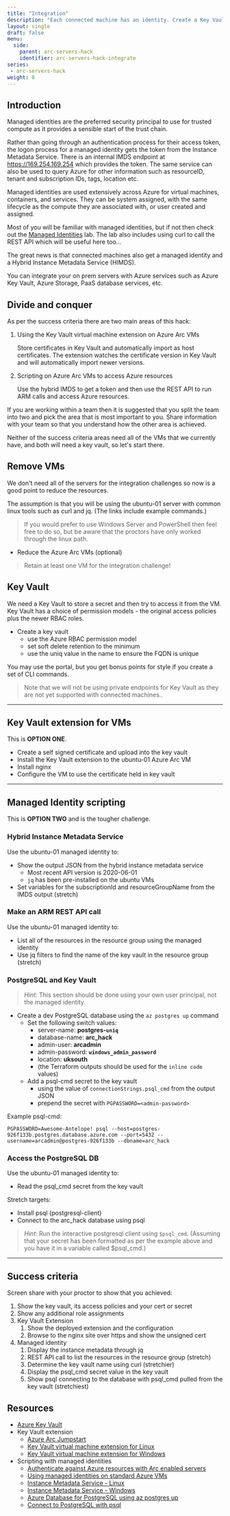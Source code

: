 ```yaml
---
title: "Integration"
description: "Each connected machine has an identity. Create a Key Vault and add a secret. Configure the Run the commands to pull the secret from the Key Vault from your on prem VM. "
layout: single
draft: false
menu:
  side:
    parent: arc-servers-hack
    identifier: arc-servers-hack-integrate
series:
 - arc-servers-hack
weight: 8
---
```


## Introduction

Managed identities are the preferred security principal to use for trusted compute as it provides a sensible start of the trust chain.

Rather than going through an authentication process for their access token, the logon process for a managed identity gets the token from the Instance Metadata Service. There is an internal IMDS endpoint at <https://169.254.169.254> which provides the token. The same service can also be used to query Azure for other information such as resourceID, tenant and subscription IDs, tags, location etc.

Managed identities are used extensively across Azure for virtual machines, containers, and services. They can be system assigned, with the same lifecycle as the compute they are associated with, or user created and assigned.

Most of you will be familiar with managed identities, but if not then check out the [Managed Identities](/vm/identity) lab. The lab also includes using curl to call the REST API which will be useful here too...

The great news is that connected machines also get a managed identity and a Hybrid Instance Metadata Service (HIMDS).

You can integrate your on prem servers with Azure services such as Azure Key Vault, Azure Storage, PaaS database services, etc.

## Divide and conquer

As per the success criteria there are two main areas of this hack:

1. Using the Key Vault virtual machine extension on Azure Arc VMs

    Store certificates in Key Vault and automatically import as host certificates. The extension watches the certificate version in Key Vault and will automatically import newer versions.

1. Scripting on Azure Arc VMs to access Azure resources

    Use the hybrid IMDS to get a token and then use the REST API to run ARM calls and access Azure resources.

If you are working within a team then it is suggested that you split the team into two and pick the area that is most important to you. Share information with your team so that you understand how the other area is achieved.

Neither of the success criteria areas need all of the VMs that we currently have, and both will need a key vault, so let's start there.

## Remove VMs

We don't need all of the servers for the integration challenges so now is a good point to reduce the resources.

The assumption is that you will be using the ubuntu-01 server with common linux tools such as curl and jq. (The links include example commands.)

> If you would prefer to use Windows Server and PowerShell then feel free to do so, but be aware that the proctors have only worked through the linux path.

* Reduce the Azure Arc VMs (optional)

> Retain at least one VM for the integration challenge!

## Key Vault

We need a Key Vault to store a secret and then try to access it from the VM. Key Vault has a choice of permission models - the original access policies plus the newer RBAC roles.

* Create a key vault
  * use the Azure RBAC permission model
  * set soft delete retention to the minimum
  * use the uniq value in the name to ensure the FQDN is unique

You may use the portal, but you get bonus points for style if you create a set of CLI commands.

> Note that we will not be using private endpoints for Key Vault as they are not yet supported with connected machines..

----------

## Key Vault extension for VMs

This is **OPTION ONE**.

* Create a self signed certificate and upload into the key vault
* Install the Key Vault extension to the ubuntu-01 Azure Arc VM
* Install nginx
* Configure the VM to use the certificate held in key vault

----------

## Managed Identity scripting

This is **OPTION TWO** and is the tougher challenge.

### Hybrid Instance Metadata Service

Use the ubuntu-01 managed identity to:

* Show the output JSON from the hybrid instance metadata service
  * Most recent API version is 2020-06-01
  * `jq` has been pre-installed on the ubuntu VMs
* Set variables for the subscriptionId and resourceGroupName from the IMDS output (stretch)

### Make an ARM REST API call

Use the ubuntu-01 managed identity to:

* List all of the resources in the resource group using the managed identity
* Use jq filters to find the name of the key vault in the resource group (stretch)

### PostgreSQL and Key Vault

> _Hint_: This section should be done using your own user principal, not the managed identity.

* Create a dev PostgreSQL database using the `az postgres up` command
  * Set the following switch values:
    * server-name: **postgres-`uniq`**
    * database-name: **arc_hack**
    * admin-user: **arcadmin**
    * admin-password: **`windows_admin_password`**
    * location: **uksouth**
    * (the Terraform outputs should be used for the `inline code` values)
  * Add a psql-cmd secret to the key vault
    * using the value of `connectionStrings.psql_cmd` from the output JSON
    * prepend the secret with `PGPASSWORD=<admin-password> `

Example psql-cmd:

```text
PGPASSWORD=Awesome-Antelope! psql --host=postgres-926f133b.postgres.database.azure.com --port=5432 --username=arcadmin@postgres-926f133b --dbname=arc_hack
```

### Access the PostgreSQL DB

Use the ubuntu-01 managed identity to:

* Read the psql_cmd secret from the key vault

Stretch targets:

* Install psql (postgresql-client)
* Connect to the arc_hack database using psql

> _Hint_: Run the interactive postgresql client using `$psql_cmd`. (Assuming that your secret has been formatted as per the example above and you have it in a variable called $psql_cmd.)

----------

## Success criteria

Screen share with your proctor to show that you achieved:

1. Show the key vault, its access policies and your cert or secret
1. Show any additional role assignments
1. Key Vault Extension
    1. Show the deployed extension and the configuration
    1. Browse to the nginx site over https and show the unsigned cert
1. Managed identity
    1. Display the instance metadata through jq
    1. REST API call to list the resources in the resource group (stretch)
    1. Determine the key vault name using curl (stretchier)
    1. Display the psql_cmd secret value in the key vault
    1. Show psql connecting to the database with psql_cmd pulled from the key vault (stretchiest)

## Resources

* [Azure Key Vault](https://docs.microsoft.com/azure/key-vault/general/)
* Key Vault extension
  * [Azure Arc Jumpstart](https://azurearcjumpstart.io/azure_arc_jumpstart/azure_arc_servers/)
  * [Key Vault virtual machine extension for Linux](https://docs.microsoft.com/azure/virtual-machines/extensions/key-vault-linux?tabs=linux)
  * [Key Vault virtual machine extension for Windows](https://docs.microsoft.com/azure/virtual-machines/extensions/key-vault-windows?tabs=windows)
* Scripting with managed identities
  * [Authenticate against Azure resources with Arc enabled servers](https://docs.microsoft.com/azure/azure-arc/servers/managed-identity-authentication)
  * [Using managed identities on standard Azure VMs](/vm/identity)
  * [Instance Metadata Service - Linux](https://docs.microsoft.com/azure/virtual-machines/linux/instance-metadata-service?tabs=linux)
  * [Instance Metadata Service - Windows](https://docs.microsoft.com/azure/virtual-machines/windows/instance-metadata-service?tabs=windows)
  * [Azure Database for PostgreSQL using az postgres up](https://docs.microsoft.com/azure/postgresql/quickstart-create-server-up-azure-cli)
  * [Connect to PostgreSQL with psql](https://docs.microsoft.com/azure/postgresql/quickstart-create-server-database-portal#connect-to-the-server-with-psql)